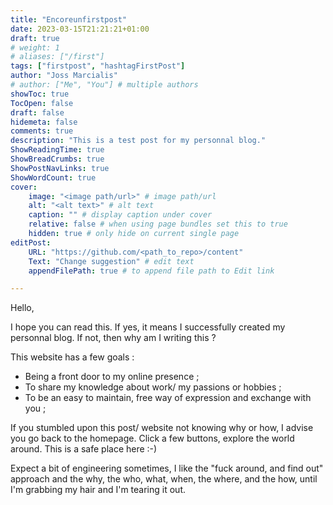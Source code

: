 ```yaml
---
title: "Encoreunfirstpost"
date: 2023-03-15T21:21:21+01:00
draft: true
# weight: 1
# aliases: ["/first"]
tags: ["firstpost", "hashtagFirstPost"]
author: "Joss Marcialis"
# author: ["Me", "You"] # multiple authors
showToc: true
TocOpen: false
draft: false
hidemeta: false
comments: true
description: "This is a test post for my personnal blog."
ShowReadingTime: true
ShowBreadCrumbs: true
ShowPostNavLinks: true
ShowWordCount: true
cover:
    image: "<image path/url>" # image path/url
    alt: "<alt text>" # alt text
    caption: "" # display caption under cover
    relative: false # when using page bundles set this to true
    hidden: true # only hide on current single page
editPost:
    URL: "https://github.com/<path_to_repo>/content"
    Text: "Change suggestion" # edit text
    appendFilePath: true # to append file path to Edit link

---
```


Hello,

I hope you can read this. If yes, it means I successfully created my personnal blog. If not, then why am I writing this ?

This website has a few goals :
- Being a front door to my online presence ;
- To share my knowledge about work/ my passions or hobbies ;
- To be an easy to maintain, free way of expression and exchange with you ;

If you stumbled upon this post/ website not knowing why or how, I advise you go back to the homepage. Click a few buttons, explore the world around. This is a safe place here :-) 

Expect a bit of engineering sometimes, I like the "fuck around, and find out" approach and the why, the who, what, when, the where, and the how, until I'm grabbing my hair and I'm tearing it out.
